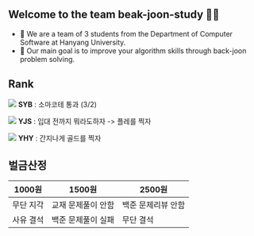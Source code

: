 ## Welcome to the team beak-joon-study 👋🏻

- 🏫 We are a team of 3 students from the Department of Computer Software at Hanyang University.
- 🏁 Our main goal is to improve your algorithm skills through back-joon problem solving.

## Rank

<img src ="http://mazassumnida.wtf/api/mini/generate_badge?boj=sinobin">   **SYB** : 소마코테 통과 (3/2) 

<img src ="http://mazassumnida.wtf/api/mini/generate_badge?boj=angej777">   **YJS** : 입대 전까지 뭐라도하자 -> 플레를 찍자

<img src ="http://mazassumnida.wtf/api/mini/generate_badge?boj=ghduf0820">   **YHY** : 간지나게 골드를 찍자

## 벌금산정

|1000원|1500원|2500원|
|---|---|---|
|무단 지각|교재 문제풀이 안함|백준 문제리뷰 안함|
|사유 결석|백준 문제풀이 실패|무단 결석|
